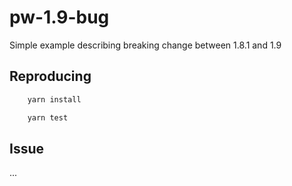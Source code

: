 # pw-1.9-bug

Simple example describing breaking change between 1.8.1 and 1.9

## Reproducing

```sh
    yarn install
```

```sh
    yarn test
```

## Issue

...
